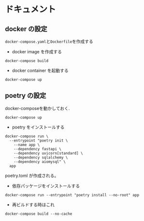 # ドキュメント

## docker の設定

`docker-compose.yaml`と`Dockerfile`を作成する

- docker image を作成する

```
docker-compose build
```

- docker container を起動する

```
docker-compose up
```

## poetry の設定

docker-composeを動かしておく.
```
docker-compose up
```

- poetry をインストールする
```
docker-compose run \
  --entrypoint "poetry init \
    --name app \
    --dependency fastapi \
    --dependency uvicorn[standard] \
    --dependency sqlalchemy \
    --dependency aiomysql" \
  app
```
poetry.toml が作成される。

- 依存パッケージをインストールする
```
docker-compose run --entrypoint "poetry install --no-root" app
```

- 再ビルドする時はこれ
```
docker-compose build --no-cache
```

